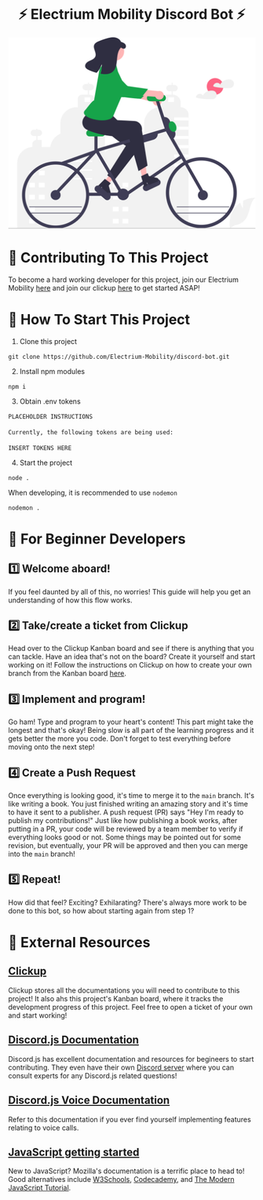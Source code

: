 <h1 style="text-align: center;" markdown="1">
    ⚡ Electrium Mobility Discord Bot ⚡
</h1>

![Alt text](./resources/Electrium_svg.svg)

# 💪 Contributing To This Project

To become a hard working developer for this project, join our Electrium Mobility [here]() and join our clickup [here]() to get started ASAP!

# 🚀 How To Start This Project

1. Clone this project

```
git clone https://github.com/Electrium-Mobility/discord-bot.git
```

2. Install npm modules

```
npm i
```

3. Obtain .env tokens

```
PLACEHOLDER INSTRUCTIONS

Currently, the following tokens are being used:

INSERT TOKENS HERE
```

4. Start the project

```
node .
```

When developing, it is recommended to use `nodemon`

```
nodemon .
```

# 🎈 For Beginner Developers

## 1️⃣ Welcome aboard!

If you feel daunted by all of this, no worries! This guide will help you get an understanding of how this flow works.

## 2️⃣ Take/create a ticket from Clickup

Head over to the Clickup Kanban board and see if there is anything that you can tackle. Have an idea that's not on the board? Create it yourself and start working on it! Follow the instructions on Clickup on how to create your own branch from the Kanban board [here]().

## 3️⃣ Implement and program!

Go ham! Type and program to your heart's content! This part might take the longest and that's okay! Being slow is all part of the learning progress and it gets better the more you code. Don't forget to test everything before moving onto the next step!

## 4️⃣ Create a Push Request

Once everything is looking good, it's time to merge it to the `main` branch. It's like writing a book. You just finished writing an amazing story and it's time to have it sent to a publisher. A push request (PR) says "Hey I'm ready to publish my contributions!" Just like how publishing a book works, after putting in a PR, your code will be reviewed by a team member to verify if everything looks good or not. Some things may be pointed out for some revision, but eventually, your PR will be approved and then you can merge into the `main` branch!

## 5️⃣ Repeat!

How did that feel? Exciting? Exhilarating? There's always more work to be done to this bot, so how about starting again from step 1?

# 🔗 External Resources

## [Clickup]()

Clickup stores all the documentations you will need to contribute to this project! It also ahs this project's Kanban board, where it tracks the development progress of this project. Feel free to open a ticket of your own and start working!

## [Discord.js Documentation]()

Discord.js has excellent documentation and resources for begineers to start contributing. They even have their own [Discord server]() where you can consult experts for any Discord.js related questions!

## [Discord.js Voice Documentation]()

Refer to this documentation if you ever find yourself implementing features relating to voice calls.

## [JavaScript getting started](https://developer.mozilla.org/en-US/docs/Learn/Getting_started_with_the_web/JavaScript_basics)

New to JavaScript? Mozilla's documentation is a terrific place to head to! Good alternatives include [W3Schools](), [Codecademy](), and [The Modern JavaScript Tutorial]().